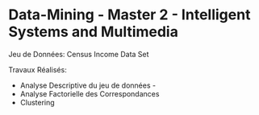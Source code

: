 # Data-Mining  - Master 2 - Intelligent Systems and Multimedia

Jeu de Données: Census Income Data Set

Travaux Réalisés:

- Analyse Descriptive du jeu de données -
- Analyse Factorielle des Correspondances
- Clustering
